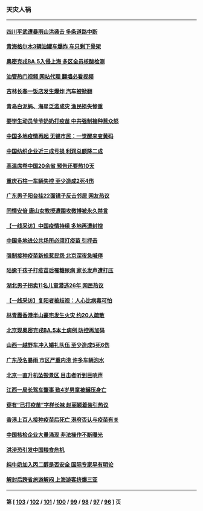 ### 天灾人祸
---
#### [四川平武遭暴雨山洪袭击 多条道路中断](../../pages/ncid280/n13779017.md?07121645) 
#### [青海格尔木3辆油罐车爆炸 车只剩下骨架](../../pages/ncid280/n13778271.md?07121645) 
#### [奥密克戎BA.5入侵上海 多区全员核酸检测](../../pages/ncid280/n13778254.md?07121645) 
#### [油管热门视频 网站代理 翻墙必看视频](http://209.222.30.114:81/youtube.html?07121645)
#### [吉林长春一饭店发生爆炸 汽车被掀翻](../../pages/ncid280/n13778132.md?07121645) 
#### [青岛白泥蚂、海星泛滥成灾 渔民损失惨重](../../pages/ncid280/n13777590.md?07121645) 
#### [要学生动员爷爷奶奶打疫苗 中共强制接种惹众怒](../../pages/ncid280/n13777292.md?07121645) 
#### [中国多地疫情再起 无锡市民：一觉醒来变黄码](../../pages/ncid280/n13777279.md?07121645) 
#### [中国纺织企业近三成亏损 利润总额降二成](../../pages/ncid280/n13777266.md?07121645) 
#### [高温席卷中国20余省 预告还要热10天](../../pages/ncid280/n13777059.md?07121645) 
#### [重庆石柱一车辆失控 至少造成2死4伤](../../pages/ncid280/n13777044.md?07121645) 
#### [广东男子阳台挂22面镜子反击邻居 网友热议](../../pages/ncid280/n13777031.md?07121645) 
#### [同情安倍 唐山女教授遭围攻微博被永久禁言](../../pages/ncid280/n13776964.md?07121645) 
#### [【一线采访】中国疫情持续 多地再遭封控](../../pages/ncid280/n13776399.md?07121645) 
#### [中国多地进公共场所必须打疫苗 引抨击](../../pages/ncid280/n13776384.md?07121645) 
#### [强制接种疫苗新规惹民怨 北京深夜急喊停](../../pages/ncid280/n13776266.md?07121645) 
#### [陆逾千孩子打疫苗后罹糖尿病 家长发声遭打压](../../pages/ncid280/n13776246.md?07121645) 
#### [湖北男子拐卖11名儿童潜逃26年 网民热议](../../pages/ncid280/n13776304.md?07121645) 
#### [【一线采访】复阳者被歧视：人心比病毒可怕](../../pages/ncid280/n13776079.md?07121645) 
#### [林青霞香港半山豪宅发生火灾 约20人疏散](../../pages/ncid280/n13775929.md?07121645) 
#### [北京现奥密克戎BA.5本土病例 防控再加码](../../pages/ncid280/n13775561.md?07121645) 
#### [山西一越野车冲入婚礼队伍 至少造成5死6伤](../../pages/ncid280/n13775536.md?07121645) 
#### [广东茂名暴雨 市区严重内涝 许多车辆泡水](../../pages/ncid280/n13775473.md?07121645) 
#### [北京一直升机坠毁景区 目击者听到巨响声](../../pages/ncid280/n13775404.md?07121645) 
#### [江西一局长驾车肇事 致4岁男童被辗压身亡](../../pages/ncid280/n13775326.md?07121645) 
#### [穿有“已打疫苗”字样长袜 赵丽颖着装引热议](../../pages/ncid280/n13775080.md?07121645) 
#### [香港上百人接种疫苗后死亡 港府否认与疫苗有关](../../pages/ncid280/n13775208.md?07121645) 
#### [中国核检企业大量涌现 非法操作不断曝光](../../pages/ncid280/n13775207.md?07121645) 
#### [洪涝恐引发中国粮食危机](../../pages/ncid280/n13775159.md?07121645) 
#### [纯牛奶加入丙二醇是否安全 国际专家早有明论](../../pages/ncid280/n13774980.md?07121645) 
#### [解封后跨省旅游解闷 上海游客挤爆三亚](../../pages/ncid280/n13774985.md?07121645) 

---
#### 第 [ [103](./103.md?07121645) / [102](./102.md?07121645) / [101](./101.md?07121645) / [100](./100.md?07121645) / [99](./99.md?07121645) / [98](./98.md?07121645) / [97](./97.md?07121645) / [96](./96.md?07121645) ] 页
